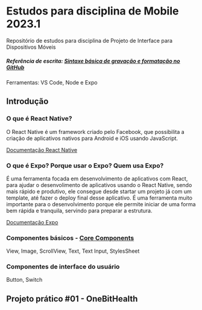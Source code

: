 # Estudos para disciplina de Mobile 2023.1
Repositório de estudos para disciplina de Projeto de Interface para Dispositivos Móveis

##### Referência de escrita: [Sintaxe básica de gravação e formatação no GitHub](https://docs.github.com/pt/get-started/writing-on-github/getting-started-with-writing-and-formatting-on-github/basic-writing-and-formatting-syntax)

Ferramentas: VS Code, Node e Expo

## Introdução
### O que é React Native?
O React Native é um framework criado pelo Facebook, que possibilita a criação de aplicativos nativos para Android e iOS usando JavaScript.

[Documentação React Native](https://reactnative.dev)

### O que é Expo? Porque usar o Expo? Quem usa Expo?
É uma ferramenta focada em desenvolvimento de aplicativos com React, para ajudar o desenvolimento de aplicativos usando o React Native, sendo mais rápido e produtivo, ele consegue desde startar um projeto já com um template, até fazer o deploy final desse aplicativo. É uma ferramenta muito importante para o desenvolvimento porque ele permite iniciar de uma forma bem rápida e tranquila, servindo para preparar a estrutura.

[Documentação Expo](https://docs.expo.dev)

### Componentes básicos - [Core Components](https://reactnative.dev/docs/components-and-apis)
View, Image, ScrollView, Text, Text Input, StylesSheet

### Componentes de interface do usuário
Button, Switch

## Projeto prático #01 - OneBitHealth